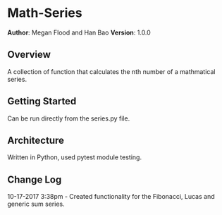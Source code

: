# Math-Series

**Author**: Megan Flood and Han Bao
**Version**: 1.0.0

## Overview
A collection of function that calculates the nth number of a mathmatical series.


## Getting Started
Can be run directly from the series.py file.

## Architecture
Written in Python, used pytest module testing.

## Change Log

10-17-2017 3:38pm - Created functionality for the Fibonacci, Lucas and generic sum series.
